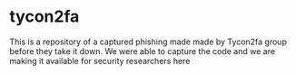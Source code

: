# tycon2fa
This is a repository of a captured phishing made made by Tycon2fa group before they take it down. We were able to capture the code and we are making it available for security researchers here
